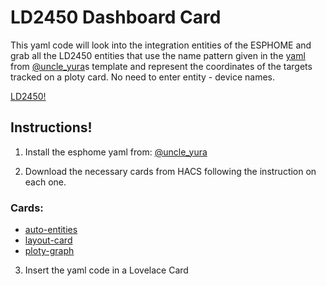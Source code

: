 # LD2450 Dashboard Card
This yaml code will look into the integration entities of the ESPHOME and grab all the LD2450 entities that use the name pattern given in the [yaml](https://github.com/uncle-yura/esphome-ld2450/blob/master/example_ld2450.yaml) from [@uncle_yura](https://github.com/uncle-yura/esphome-ld2450)s template and represent the coordinates of the targets tracked on a ploty card.
No need to enter entity - device names.

[LD2450!](https://github.com/user-attachments/assets/1cbb9861-02f4-48bf-92f4-19326d68ebd3)

## Instructions!

1) Install the esphome yaml from: [@uncle_yura](https://github.com/uncle-yura/esphome-ld2450)

2) Download the necessary cards from HACS following the instruction on each one.

### Cards:
* [auto-entities](https://github.com/thomasloven/lovelace-auto-entities)
* [layout-card](https://github.com/thomasloven/lovelace-layout-card)
* [ploty-graph](https://github.com/dbuezas/lovelace-plotly-graph-card)


3) Insert the yaml code in a Lovelace Card
